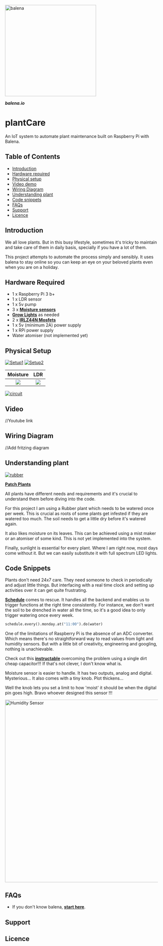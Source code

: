 <a href="http://balena.io"><img src="https://raw.githubusercontent.com/drvkmr/plant-care/master/img/balena_logo.jpg" width=300 title="balena" ></a>

***balena.io***

# plantCare

An IoT system to automate plant maintenance built on Raspberry Pi with Balena.

## Table of Contents

- [Introduction](#introduction)
- [Hardware required](#hardware%20required)
- [Physical setup](#physical%20setup)
- [Video demo](#video)
- [Wiring Diagram](#wiring%20diagram)
- [Understanding plant](#understanding%20plant)
- [Code snippets](#code%20snippets)
- [FAQs](#faqs)
- [Support](#support)
- [Licence](#licence)

## Introduction

We all love plants. But in this busy lifestyle, sometimes it's tricky to maintain and take care of them in daily basis, specially if you have a lot of them.

This project attempts to automate the process simply and sensibly. It uses balena to stay online so you can keep an eye on your beloved plants even when you are on a holiday.

## Hardware Required

- 1 x Raspberry Pi 3 b+
- 1 x LDR sensor
- 1 x 5v pump
- 3 x <a href="https://www.amazon.co.uk/QLOUNI-Moisture-Hygrometer-Detection-Automatic/dp/B077FGS3C1/ref=sr_1_9?keywords=moisture+sensor&qid=1576455999&sr=8-9" target="_blank">**Moisture sensors**</a>
- <a href="https://www.amazon.co.uk/Function-Anywhere-Charging-Horticultural-Growing/dp/B07GB28WCH/ref=sr_1_1_sspa?keywords=grow+lights&qid=1576455923&sr=8-1-spons&psc=1&spLa=ZW5jcnlwdGVkUXVhbGlmaWVyPUExWTJNN1hYTEVDRTNWJmVuY3J5cHRlZElkPUEwMjMxMDY0MlMzSEhQUUM4Vko1MCZlbmNyeXB0ZWRBZElkPUEwMzcyODY5Sk4zVEFTWkNQTEJHJndpZGdldE5hbWU9c3BfYXRmJmFjdGlvbj1jbGlja1JlZGlyZWN0JmRvTm90TG9nQ2xpY2s9dHJ1ZQ==" target="_blank">**Grow Lights**</a> as needed
- 2 x <a href="http://www.irf.com/product-info/datasheets/data/irlz44n.pdf" target="_blank">**IRLZ44N Mosfets**</a>
- 1 x 5v (minimum 2A) power supply
- 1 x RPi power supply
- Water atomiser (not implemented yet)

## Physical Setup

[![Setup1](https://raw.githubusercontent.com/drvkmr/plant-care/master/img/setup.jpg)]()
[![Setup2](https://raw.githubusercontent.com/drvkmr/plant-care/master/img/setup2.jpg)]()


Moisture             |  LDR
:---:|:---:
![](https://raw.githubusercontent.com/drvkmr/plant-care/master/img/moisture.jpg)  |  ![](https://raw.githubusercontent.com/drvkmr/plant-care/master/img/ldr.jpg)


[![circuit](https://raw.githubusercontent.com/drvkmr/plant-care/master/img/messy_circuit.jpg)]()


## Video

//Youtube link

## Wiring Diagram

//Add fritzing diagram

## Understanding plant

[![rubber](https://raw.githubusercontent.com/drvkmr/plant-care/master/img/rubber_plant.jpg)]()

<a href="https://www.patchplants.com/gb/en/plants/rubber-plant-176/" target="_blank">**Patch Plants**</a>

All plants have different needs and requirements and it's crucial to understand them before diving into the code.

For this project I am using a Rubber plant which needs to be watered once per week. This is crucial as roots of some plants get infested if they are watered too much. The soil needs to get a little dry before it's watered again.

It also likes moisture on its leaves. This can be achieved using a mist maker or an atomiser of some kind. This is not yet implemented into the system.

Finally, sunlight is essential for every plant. Where I am right now, most days come without it. But we can easily substitute it with full spectrum LED lights.

## Code Snippets

Plants don't need 24x7 care. They need someone to check in periodically and adjust little things. But interfacing with a real time clock and setting up activities over it can get quite frustrating.

<a href="https://schedule.readthedocs.io/en/stable/" target="_blank">**Schedule**</a> comes to rescue. It handles all the backend and enables us to trigger functions at the right time consistently. For instance, we don't want the soil to be drenched in water all the time, so it's a good idea to only trigger watering once every week.

```python
schedule.every().monday.at("11:00").do(water)
```

One of the limitations of Raspberry Pi is the absence of an ADC converter. Which means there's no straightforward way to read values from light and humidity sensors. But with a little bit of creativity, engineering and googling, nothing is unachievable.

Check out this <a href="https://www.instructables.com/id/Raspberry-Pi-GPIO-Circuits-Using-an-LDR-Analogue-S/" target="_blank">**instructable**</a> overcoming the problem using a single dirt cheap capacitor!!! If that's not clever, I don't know what is.

Moisture sensor is easier to handle. It has two outputs, analog and digital. Mysterious... It also comes with a tiny knob. Plot thickens...

Well the knob lets you set a limit to how 'moist' it should be when the digital pin goes high. Bravo whoever designed this sensor !!!

<img src="https://raw.githubusercontent.com/drvkmr/plant-care/master/img/moisture_knob.jpg" width=600 title="Humidity Sensor" >


## FAQs

- If you don't know balena, <a href="https://www.balena.io/docs/learn/getting-started/raspberrypi3/python/" target="_blank">**start here**</a>.

## Support

## Licence